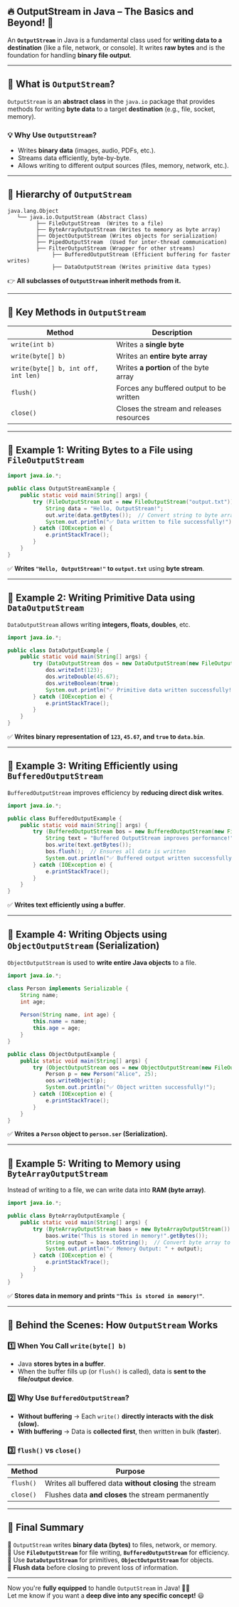 ## 🔥 **OutputStream in Java – The Basics and Beyond!** 🚀

An **`OutputStream`** in Java is a fundamental class used for **writing data to a destination** (like a file, network, or console). It writes **raw bytes** and is the foundation for handling **binary file output**.

---

## **🔹 What is `OutputStream`?**
`OutputStream` is an **abstract class** in the `java.io` package that provides methods for writing **byte data** to a target **destination** (e.g., file, socket, memory).

### **💡 Why Use `OutputStream`?**
- Writes **binary data** (images, audio, PDFs, etc.).
- Streams data efficiently, byte-by-byte.
- Allows writing to different output sources (files, memory, network, etc.).

---

## **🔹 Hierarchy of `OutputStream`**
```
java.lang.Object  
   └── java.io.OutputStream (Abstract Class)
         ├── FileOutputStream  (Writes to a file)
         ├── ByteArrayOutputStream (Writes to memory as byte array)
         ├── ObjectOutputStream (Writes objects for serialization)
         ├── PipedOutputStream  (Used for inter-thread communication)
         ├── FilterOutputStream (Wrapper for other streams)
              ├── BufferedOutputStream (Efficient buffering for faster writes)
              ├── DataOutputStream (Writes primitive data types)
```
👉 **All subclasses of `OutputStream` inherit methods from it.**

---

## **🔹 Key Methods in `OutputStream`**
| **Method** | **Description** |
|------------|---------------|
| `write(int b)` | Writes a **single byte** |
| `write(byte[] b)` | Writes an **entire byte array** |
| `write(byte[] b, int off, int len)` | Writes **a portion** of the byte array |
| `flush()` | Forces any buffered output to be written |
| `close()` | Closes the stream and releases resources |

---

## **📌 Example 1: Writing Bytes to a File using `FileOutputStream`**
```java
import java.io.*;

public class OutputStreamExample {
    public static void main(String[] args) {
        try (FileOutputStream out = new FileOutputStream("output.txt")) {
            String data = "Hello, OutputStream!";
            out.write(data.getBytes());  // Convert string to byte array
            System.out.println("✅ Data written to file successfully!");
        } catch (IOException e) {
            e.printStackTrace();
        }
    }
}
```
✅ **Writes `"Hello, OutputStream!"` to `output.txt`** using **byte stream**.

---

## **📌 Example 2: Writing Primitive Data using `DataOutputStream`**
`DataOutputStream` allows writing **integers, floats, doubles**, etc.
```java
import java.io.*;

public class DataOutputExample {
    public static void main(String[] args) {
        try (DataOutputStream dos = new DataOutputStream(new FileOutputStream("data.bin"))) {
            dos.writeInt(123);
            dos.writeDouble(45.67);
            dos.writeBoolean(true);
            System.out.println("✅ Primitive data written successfully!");
        } catch (IOException e) {
            e.printStackTrace();
        }
    }
}
```
✅ **Writes binary representation of `123`, `45.67`, and `true` to `data.bin`**.

---

## **📌 Example 3: Writing Efficiently using `BufferedOutputStream`**
`BufferedOutputStream` improves efficiency by **reducing direct disk writes**.
```java
import java.io.*;

public class BufferedOutputExample {
    public static void main(String[] args) {
        try (BufferedOutputStream bos = new BufferedOutputStream(new FileOutputStream("buffered.txt"))) {
            String text = "Buffered OutputStream improves performance!";
            bos.write(text.getBytes());
            bos.flush();  // Ensures all data is written
            System.out.println("✅ Buffered output written successfully!");
        } catch (IOException e) {
            e.printStackTrace();
        }
    }
}
```
✅ **Writes text efficiently using a buffer**.

---

## **📌 Example 4: Writing Objects using `ObjectOutputStream` (Serialization)**
`ObjectOutputStream` is used to **write entire Java objects** to a file.
```java
import java.io.*;

class Person implements Serializable {
    String name;
    int age;
    
    Person(String name, int age) {
        this.name = name;
        this.age = age;
    }
}

public class ObjectOutputExample {
    public static void main(String[] args) {
        try (ObjectOutputStream oos = new ObjectOutputStream(new FileOutputStream("person.ser"))) {
            Person p = new Person("Alice", 25);
            oos.writeObject(p);
            System.out.println("✅ Object written successfully!");
        } catch (IOException e) {
            e.printStackTrace();
        }
    }
}
```
✅ **Writes a `Person` object to `person.ser` (Serialization).**

---

## **📌 Example 5: Writing to Memory using `ByteArrayOutputStream`**
Instead of writing to a file, we can write data into **RAM (byte array)**.
```java
import java.io.*;

public class ByteArrayOutputExample {
    public static void main(String[] args) {
        try (ByteArrayOutputStream baos = new ByteArrayOutputStream()) {
            baos.write("This is stored in memory!".getBytes());
            String output = baos.toString();  // Convert byte array to String
            System.out.println("✅ Memory Output: " + output);
        } catch (IOException e) {
            e.printStackTrace();
        }
    }
}
```
✅ **Stores data in memory and prints `"This is stored in memory!"`**.

---

## **🔎 Behind the Scenes: How `OutputStream` Works**
### **1️⃣ When You Call `write(byte[] b)`**
- Java **stores bytes in a buffer**.
- When the buffer fills up (or `flush()` is called), data is **sent to the file/output device**.

### **2️⃣ Why Use `BufferedOutputStream`?**
- **Without buffering** → Each `write()` **directly interacts with the disk (slow).**
- **With buffering** → Data is **collected first**, then written in bulk (**faster**).

### **3️⃣ `flush()` vs `close()`**
| Method | Purpose |
|--------|---------|
| `flush()` | Writes all buffered data **without closing** the stream |
| `close()` | Flushes data **and closes** the stream permanently |

---

## **🚀 Final Summary**
📌 `OutputStream` writes **binary data (bytes)** to files, network, or memory.  
📌 Use **`FileOutputStream`** for file writing, **`BufferedOutputStream`** for efficiency.  
📌 Use **`DataOutputStream`** for primitives, **`ObjectOutputStream`** for objects.  
📌 **Flush data** before closing to prevent loss of information.

---

Now you're **fully equipped** to handle `OutputStream` in Java! 🚀🔥  
Let me know if you want a **deep dive into any specific concept!** 😃